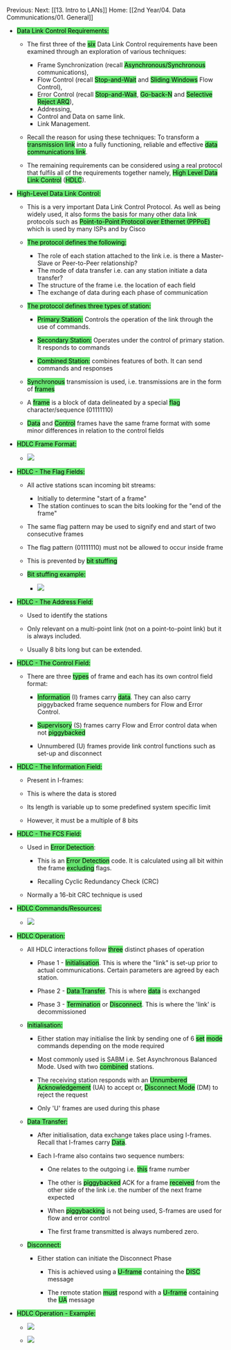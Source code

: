 Previous:
Next: [[13. Intro to LANs]]
Home: [[2nd Year/04. Data Communications/01. General]]

- <mark style="background:#69E772;">Data Link Control Requirements:</mark>
    
    - The first three of the <mark style="background:#69E772;">six</mark> Data Link Control requirements have been examined through an exploration of various techniques:
        - Frame Synchronization (recall <mark style="background:#69E772;">Asynchronous/Synchronous</mark> communications),
        - Flow Control (recall <mark style="background:#69E772;">Stop-and-Wait</mark> and <mark style="background:#69E772;">Sliding Windows</mark> Flow Control),
        - Error Control (recall <mark style="background:#69E772;">Stop-and-Wait</mark>, <mark style="background:#69E772;">Go-back-N</mark> and <mark style="background:#69E772;">Selective Reject ARQ</mark>),
        - Addressing,
        - Control and Data on same link.
        - Link Management.
        
    - Recall the reason for using these techniques: To transform a <mark style="background:#69E772;">transmission link</mark> into a fully functioning, reliable and effective <mark style="background:#69E772;">data communications link</mark>.
    
    - The remaining requirements can be considered using a real protocol that fulfils all of the requirements together namely, <mark style="background:#69E772;">High Level Data Link Control</mark> (<mark style="background:#69E772;">HDLC</mark>).
    
- <mark style="background:#69E772;">High-Level Data Link Control:</mark>
    
    - This is a very important Data Link Control Protocol. As well as being widely used, it also forms the basis for many other data link protocols such as <mark style="background: #69E772;">Point-to-Point Protocol over Ethernet (PPPoE)</mark> which is used by many ISPs and by Cisco
    
    - <mark style="background: #69E772;">The protocol defines the following:</mark>
        
        - The role of each station attached to the link i.e. is there a Master-Slave or Peer-to-Peer relationship?
        - The mode of data transfer i.e. can any station initiate a data transfer?
        - The structure of the frame i.e. the location of each field
        - The exchange of data during each phase of communication
        
    - <mark style="background:#69E772;">The protocol defines three types of station:</mark>
        
        - <mark style="background:#69E772;">Primary Station:</mark> Controls the operation of the link through the use of commands.
        
        - <mark style="background:#69E772;">Secondary Station:</mark> Operates under the control of primary station. It responds to commands
        
        - <mark style="background:#69E772;">Combined Station:</mark> combines features of both. It can send commands and responses
        
        
    - <mark style="background:#69E772;">Synchronous</mark> transmission is used, i.e. transmissions are in the form of <mark style="background:#69E772;">frames</mark>
    
    - A <mark style="background:#69E772;">frame</mark> is a block of data delineated by a special <mark style="background:#69E772;">flag</mark> character/sequence (01111110)
	
    - <mark style="background:#69E772;">Data</mark> and <mark style="background:#69E772;">Control</mark> frames have the same frame format with some minor differences in relation to the control fields
    
    
- <mark style="background:#69E772;">HDLC Frame Format:</mark>
    - ![](https://i.imgur.com/L2h0rJQ.png)
	
    
- <mark style="background:#69E772;">HDLC - The Flag Fields:</mark>
    
    - All active stations scan incoming bit streams:
        - Initially to determine "start of a frame"
        - The station continues to scan the bits looking for the "end of the frame"
        
        
    - The same flag pattern may be used to signify end and start of two consecutive frames
    
    - The flag pattern (01111110) must not be allowed to occur inside frame
    
    - This is prevented by <mark style="background:#69E772;">bit stuffing</mark>
	
	
    - <mark style="background:#69E772;">Bit stuffing example:</mark>
        - ![](https://i.imgur.com/gosf57d.png)
		
        
    
- <mark style="background:#69E772;">HDLC - The Address Field:</mark>
    
    - Used to identify the stations
    
    - Only relevant on a multi-point link (not on a point-to-point link) but it is always included.
    
    - Usually 8 bits long but can be extended.
    
- <mark style="background:#69E772;">HDLC - The Control Field:</mark>
    
    - There are three <mark style="background:#69E772;">types</mark> of frame and each has its own control field format:
        
        - <mark style="background:#69E772;">Information</mark> (I) frames carry <mark style="background:#69E772;">data</mark>. They can also carry piggybacked frame sequence numbers for Flow and Error Control.
        
        - <mark style="background:#69E772;">Supervisory</mark> (S) frames carry Flow and Error control data when not <mark style="background:#69E772;">piggybacked</mark>
        
        - Unnumbered (U) frames provide link control functions such as set-up and disconnect
        
    
- <mark style="background:#69E772;">HDLC - The Information Field:</mark>
    
    - Present in I-frames:
    
    - This is where the data is stored
    
    - Its length is variable up to some predefined system specific limit
    
    - However, it must be a multiple of 8 bits
    
- <mark style="background:#69E772;">HDLC - The FCS Field:</mark>
    
    - Used in <mark style="background:#69E772;">Error Detection</mark>:
        
        - This is an <mark style="background:#69E772;">Error Detection</mark> code. It is calculated using all bit within the frame <mark style="background:#69E772;">excluding</mark> flags.
        
        - Recalling Cyclic Redundancy Check (CRC)
        
    - Normally a 16-bit CRC technique is used
    
- <mark style="background:#69E772;">HDLC Commands/Resources:</mark>
    - ![](https://i.imgur.com/4mc98IG.png)
	
    
- <mark style="background:#69E772;">HDLC Operation:</mark>
    
    - All HDLC interactions follow <mark style="background:#69E772;">three</mark> distinct phases of operation
        
        - Phase 1 - <mark style="background:#69E772;">Initialisation</mark>. This is where the "link" is set-up prior to actual communications. Certain parameters are agreed by each station.
        
        - Phase 2 - <mark style="background:#69E772;">Data Transfer</mark>. This is where <mark style="background:#69E772;">data</mark> is exchanged
        
        - Phase 3 - <mark style="background:#69E772;">Termination</mark> or <mark style="background:#69E772;">Disconnect</mark>. This is where the 'link' is decommissioned
        
        
    
    - <mark style="background:#69E772;">Initialisation:</mark>
        
        - Either station may initialise the link by sending one of 6 <mark style="background:#69E772;">set</mark> <mark style="background:#69E772;">mode</mark> commands depending on the mode required
        
        - Most commonly used is SABM i.e. Set Asynchronous Balanced Mode. Used with two <mark style="background:#69E772;">combined</mark> stations.
        
        - The receiving station responds with an <mark style="background:#69E772;">Unnumbered Acknowledgement</mark> (UA) to accept or, <mark style="background:#69E772;">Disconnect Mode</mark> (DM) to reject the request
        
        - Only 'U' frames are used during this phase
        
    - <mark style="background:#69E772;">Data Transfer:</mark>
        
        - After initialisation, data exchange takes place using I-frames. Recall that I-frames carry <mark style="background:#69E772;">Data</mark>.
        
        - Each I-frame also contains two sequence numbers:
            
            - One relates to the outgoing i.e. <mark style="background:#69E772;">this</mark> frame number
            
            - The other is <mark style="background:#69E772;">piggybacked</mark> ACK for a frame <mark style="background:#69E772;">received</mark> from the other side of the link i.e. the number of the next frame expected
            
            - When <mark style="background:#69E772;">piggybacking</mark> is not being used, S-frames are used for flow and error control
            
            - The first frame transmitted is always numbered zero.
            
        
    - <mark style="background:#69E772;">Disconnect:</mark>
        
        - Either station can initiate the Disconnect Phase
            
            - This is achieved using a <mark style="background:#69E772;">U-frame</mark> containing the <mark style="background:#69E772;">DISC</mark> message
            
            - The remote station <mark style="background:#69E772;">must</mark> respond with a <mark style="background:#69E772;">U-frame</mark> containing the <mark style="background:#69E772;">UA</mark> message
            
        
    
- <mark style="background:#69E772;">HDLC Operation - Example:</mark>
    - ![](https://i.imgur.com/77ua8Tg.png)

    - ![](https://i.imgur.com/cYGM6XH.png)
